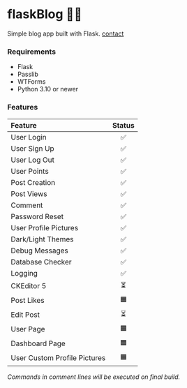 # flaskBlog ✍🏻

Simple blog app built with Flask.
[contact](https://dogukanurker.com)

### Requirements

- Flask
- Passlib
- WTForms
- Python 3.10 or newer

### Features

| Feature                      | Status |
| :--------------------------- | :----: |
| User Login                   |   ✅   |
| User Sign Up                 |   ✅   |
| User Log Out                 |   ✅   |
| User Points                  |   ✅   |
| Post Creation                |   ✅   |
| Post Views                   |   ✅   |
| Comment                      |   ✅   |
| Password Reset               |   ✅   |
| User Profile Pictures        |   ✅   |
| Dark/Light Themes            |   ✅   |
| Debug Messages               |   ✅   |
| Database Checker             |   ✅   |
| Logging                      |   ✅   |
| CKEditor 5                   |   ⏳   |
| Post Likes                   |   🟧   |
| Edit Post                    |   ⏳   |
| User Page                    |   🟧   |
| Dashboard Page               |   🟧   |
| User Custom Profile Pictures |   🟧   |

_Commands in comment lines will be executed on final build._
